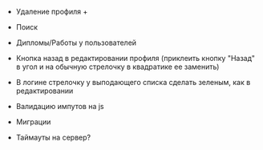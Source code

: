- Удаление профиля +

- Поиск

- Дипломы/Работы у пользователей

- Кнопка назад в редактировании профиля (приклеить кнопку "Назад" в угол и на обычную стрелочку в квадратике ее заменить)

- В логине стрелочку у выподающего списка сделать зеленым, как в редактировании

- Валидацию импутов на js

- Миграции 

- Таймауты на сервер?

